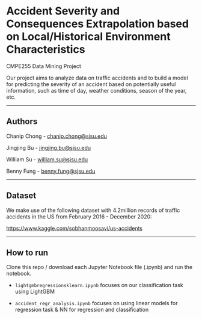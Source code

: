 # Accident Severity and Consequences Extrapolation based on Local/Historical Environment Characteristics

CMPE255 Data Mining Project

Our project aims to analyze data on traffic accidents and to build a model for predicting the severity of an accident based on potentially useful information, such as time of day, weather conditions, season of the year, etc.

---

## Authors

Chanip Chong - [chanip.chong@sjsu.edu](mailto:chanip.chong@sjsu.edu)

Jingjing Bu - [jingjing.bu@sjsu.edu](mailto:jingjing.bu@sjsu.edu)

William Su - [william.su@sjsu.edu](mailto:william.su@sjsu.edu)

Benny Fung - [benny.fung@sjsu.edu](mailto:benny.fung@sjsu.edu)

---

## Dataset

We make use of the following dataset with 4.2million records of traffic accidents in the US from February 2016 - December 2020:

https://www.kaggle.com/sobhanmoosavi/us-accidents

---

## How to run

Clone this repo / download each Jupyter Notebook file (.ipynb) and run the notebook.

- `lightgmbregressionsklearn.ipynb` focuses on our classification task using LightGBM

- `accident_regr_analysis.ipynb` focuses on using linear models for regression task & NN for regression and classification